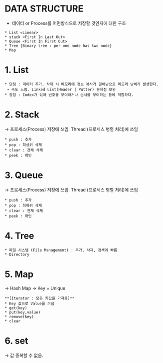 # DATA STRUCTURE
* 데이터 or Process를 어떤방식으로 저장할 것인지에 대한 구조

```
* List <Linear>
* stack <First In Last Out>
* Queue <First In First Out>
* Tree {Binary tree : per one node has two node}
* Map
```

# 1. List
```
* 단점 : 데이터 추가, 삭제 시 메모리에 정보 복사가 일어남으로 메모리 낭비가 발생한다.
 → 속도 느림. Linked List(Header | Putter) 문제점 보완
* 장점 : Index가 있어 번호를 부여하거나 순서를 부여하는 등에 적합하다.
```

# 2. Stack <First In Last Out>
  → 프로세스(Process) 저장에 쓰임. Thread (프로세스 병렬 처리)에 쓰임
```
* push : 추가
* pop : 최상위 삭제
* clear : 전체 삭제
* peek : 확인
```

# 3. Queue <First In First Out>
  → 프로세스(Process) 저장에 쓰임. Thread (프로세스 병렬 처리)에 쓰임
```
* push : 추가
* pop : 최하위 삭제
* clear : 전체 삭제
* peek : 확인
```

# 4. Tree
```
* 파일 시스템 (File Management) : 추가, 삭제, 검색에 빠름
* Directory
```

# 5. Map
 → Hash Map
 → Key = Unique
```
**[Iterator : 모든 키값을 가져옴]**
* Key 값으로 Value를 꺼냄
* get(key)
* put(key,value)
* remove(key)
* clear
```

# 6. set
 → 값 중복할 수 없음.

